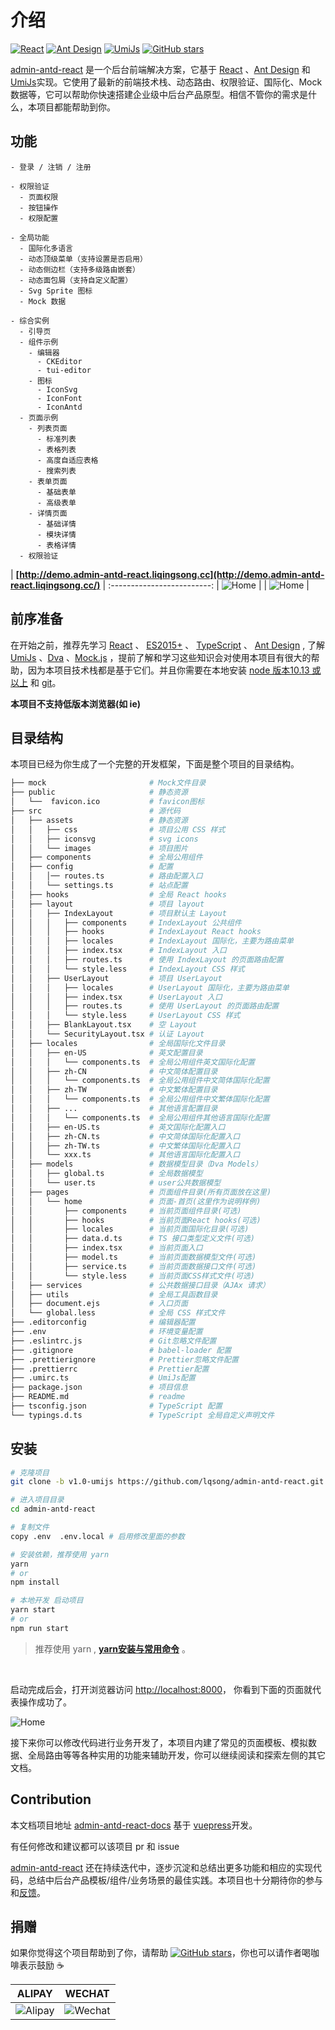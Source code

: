# 介绍

[![React](https://img.shields.io/badge/react-16.12.0-brightgreen.svg)](https://github.com/facebook/react)
[![Ant Design](https://img.shields.io/badge/antd-4.6.2-brightgreen.svg)](https://ant.design)
[![UmiJs](https://img.shields.io/badge/umi-3.2.19-brightgreen.svg)](https://umijs.org)
[![GitHub stars](https://img.shields.io/github/stars/lqsong/admin-antd-react.svg?style=social&label=Stars)](https://github.com/lqsong/admin-antd-react)


[admin-antd-react](http://demo.admin-antd-react.liqingsong.cc/) 是一个后台前端解决方案，它基于 [React](https://github.com/facebook/react) 、[Ant Design](https://ant.design) 和 [UmiJs](https://umijs.org)实现。它使用了最新的前端技术栈、动态路由、权限验证、国际化、Mock 数据等，它可以帮助你快速搭建企业级中后台产品原型。相信不管你的需求是什么，本项目都能帮助到你。


## 功能

```
- 登录 / 注销 / 注册

- 权限验证
  - 页面权限
  - 按钮操作
  - 权限配置

- 全局功能
  - 国际化多语言
  - 动态顶级菜单（支持设置是否启用）
  - 动态侧边栏（支持多级路由嵌套）
  - 动态面包屑（支持自定义配置）
  - Svg Sprite 图标
  - Mock 数据

- 综合实例
  - 引导页
  - 组件示例
    - 编辑器
      - CKEditor
      - tui-editor
    - 图标
      - IconSvg
      - IconFont
      - IconAntd
  - 页面示例
    - 列表页面
      - 标准列表
      - 表格列表
      - 高度自适应表格
      - 搜索列表
    - 表单页面
      - 基础表单
      - 高级表单      
    - 详情页面
      - 基础详情
      - 模块详情
      - 表格详情
  - 权限验证
```

| **[http://demo.admin-antd-react.liqingsong.cc](http://demo.admin-antd-react.liqingsong.cc/)**  |
:-------------------------:
| ![Home](https://gitee.com/lqsong/public/raw/master/admin-antd-react/home.png)  |
| ![Home](https://gitee.com/lqsong/public/raw/master/admin-antd-react/home2.png)  |



## 前序准备

在开始之前，推荐先学习  [React](https://github.com/facebook/react) 、 [ES2015+](http://es6.ruanyifeng.com/) 、 [TypeScript](https://github.com/Microsoft/TypeScript) 、 [Ant Design](https://ant.design) , 了解 [UmiJs](https://umijs.org) 、[Dva](https://dvajs.com) 、[Mock.js](https://github.com/nuysoft/Mock) ，提前了解和学习这些知识会对使用本项目有很大的帮助，因为本项目技术栈都是基于它们。并且你需要在本地安装 [node 版本10.13 或以上](http://nodejs.org/) 和 [git](https://git-scm.com/)。

**本项目不支持低版本浏览器(如 ie)**

## 目录结构

本项目已经为你生成了一个完整的开发框架，下面是整个项目的目录结构。

```bash
├── mock                       # Mock文件目录
├── public                     # 静态资源
│   └──  favicon.ico           # favicon图标
├── src                        # 源代码
│   ├── assets                 # 静态资源
│   │   ├── css                # 项目公用 CSS 样式
│   │   ├── iconsvg            # svg icons
│   │   └── images             # 项目图片
│   ├── components             # 全局公用组件
│   ├── config                 # 配置
│   │   │── routes.ts          # 路由配置入口
│   │   └── settings.ts        # 站点配置
│   ├── hooks                  # 全局 React hooks
│   ├── layout                 # 项目 layout
│   │   ├── IndexLayout        # 项目默认主 Layout
│   │   │   ├── components     # IndexLayout 公共组件
│   │   │   ├── hooks          # IndexLayout React hooks
│   │   │   ├── locales        # IndexLayout 国际化，主要为路由菜单
│   │   │   ├── index.tsx      # IndexLayout 入口
│   │   │   ├── routes.ts      # 使用 IndexLayout 的页面路由配置
│   │   │   └── style.less     # IndexLayout CSS 样式
│   │   ├── UserLayout         # 项目 UserLayout
│   │   │   ├── locales        # UserLayout 国际化，主要为路由菜单
│   │   │   ├── index.tsx      # UserLayout 入口
│   │   │   ├── routes.ts      # 使用 UserLayout 的页面路由配置
│   │   │   └── style.less     # UserLayout CSS 样式
│   │   ├── BlankLayout.tsx    # 空 Layout
│   │   └── SecurityLayout.tsx # 认证 Layout
│   ├── locales                # 全局国际化文件目录
│   │   ├── en-US              # 英文配置目录
│   │   │   └── components.ts  # 全局公用组件英文国际化配置
│   │   ├── zh-CN              # 中文简体配置目录
│   │   │   └── components.ts  # 全局公用组件中文简体国际化配置
│   │   ├── zh-TW              # 中文繁体配置目录
│   │   │   └── components.ts  # 全局公用组件中文繁体国际化配置
│   │   ├── ...                # 其他语言配置目录
│   │   │   └── components.ts  # 全局公用组件其他语言国际化配置
│   │   ├── en-US.ts           # 英文国际化配置入口
│   │   ├── zh-CN.ts           # 中文简体国际化配置入口
│   │   ├── zh-TW.ts           # 中文繁体国际化配置入口
│   │   └── xxx.ts             # 其他语言国际化配置入口
│   ├── models                 # 数据模型目录（Dva Models）
│   │   ├── global.ts          # 全局数据模型
│   │   └── user.ts            # user公共数据模型
│   ├── pages                  # 页面组件目录(所有页面放在这里)
│   │   └── home               # 页面-首页(这里作为说明样例)
│   │       ├── components     # 当前页面组件目录(可选)
│   │       ├── hooks          # 当前页面React hooks(可选)
│   │       ├── locales        # 当前页面国际化目录(可选)
│   │       ├── data.d.ts      # TS 接口类型定义文件(可选)
│   │       ├── index.tsx      # 当前页面入口
│   │       ├── model.ts       # 当前页面数据模型文件(可选)
│   │       ├── service.ts     # 当前页面数据接口文件(可选)
│   │       └── style.less     # 当前页面CSS样式文件(可选)
│   ├── services               # 公共数据接口目录（AJAx 请求）
│   ├── utils                  # 全局工具函数目录
│   ├── document.ejs           # 入口页面
│   └── global.less            # 全局 CSS 样式文件
├── .editorconfig              # 编辑器配置
├── .env                       # 环境变量配置
├── .eslintrc.js               # Git忽略文件配置
├── .gitignore                 # babel-loader 配置
├── .prettierignore            # Prettier忽略文件配置
├── .prettierrc                # Prettier配置
├── .umirc.ts                  # UmiJs配置
├── package.json               # 项目信息
├── README.md                  # readme
├── tsconfig.json              # TypeScript 配置
└── typings.d.ts               # TypeScript 全局自定义声明文件
```

## 安装

```bash
# 克隆项目
git clone -b v1.0-umijs https://github.com/lqsong/admin-antd-react.git

# 进入项目目录
cd admin-antd-react

# 复制文件
copy .env  .env.local # 启用修改里面的参数

# 安装依赖，推荐使用 yarn 
yarn 
# or
npm install

# 本地开发 启动项目
yarn start
# or
npm run start
```

> 推荐使用 yarn , **[yarn安装与常用命令](http://liqingsong.cc/article/detail/9)** 。


<br/>

启动完成后会，打开浏览器访问 [http://localhost:8000](http://localhost:8000)， 你看到下面的页面就代表操作成功了。

![Home](https://gitee.com/lqsong/public/raw/master/admin-antd-react/home.png)

接下来你可以修改代码进行业务开发了，本项目内建了常见的页面模板、模拟数据、全局路由等等各种实用的功能来辅助开发，你可以继续阅读和探索左侧的其它文档。


## Contribution

本文档项目地址 [admin-antd-react-docs](https://github.com/lqsong/admin-antd-react-docs) 基于 [vuepress](https://github.com/vuejs/vuepress)开发。

有任何修改和建议都可以该项目 pr 和 issue

[admin-antd-react](https://github.com/lqsong/admin-antd-react) 还在持续迭代中，逐步沉淀和总结出更多功能和相应的实现代码，总结中后台产品模板/组件/业务场景的最佳实践。本项目也十分期待你的参与和[反馈](https://github.com/lqsong/admin-antd-react/issues)。

## 捐赠

如果你觉得这个项目帮助到了你，请帮助 [![GitHub stars](https://img.shields.io/github/stars/lqsong/admin-antd-react.svg?style=social&label=Stars)](https://github.com/lqsong/admin-antd-react)，你也可以请作者喝咖啡表示鼓励 :coffee:

**ALIPAY**             |  **WECHAT**
:-------------------------:|:-------------------------:
![Alipay](http://uploads.liqingsong.cc/20210430/f62d2436-8d92-407d-977f-35f1e4b891fc.png)  |  ![Wechat](http://uploads.liqingsong.cc/20210430/3e24efa9-8e79-4606-9bd9-8215ce1235ac.png)
